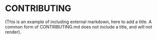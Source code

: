 # CONTRIBUTING

(This is an example of including external markdown, here to add a title. A common
form of CONTRIBUTING.md does not include a title, and will not render).
```{include} ../../CONTRIBUTING.md
```
